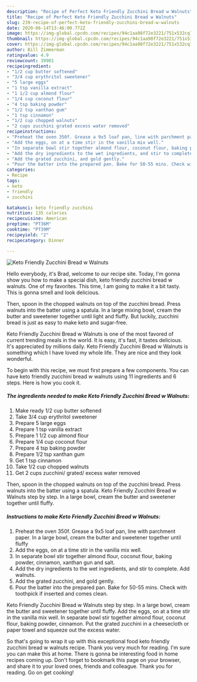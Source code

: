 ```yaml
---
description: "Recipe of Perfect Keto Friendly Zucchini Bread w Walnuts"
title: "Recipe of Perfect Keto Friendly Zucchini Bread w Walnuts"
slug: 239-recipe-of-perfect-keto-friendly-zucchini-bread-w-walnuts
date: 2020-06-14T13:46:00.772Z
image: https://img-global.cpcdn.com/recipes/94c1aa98f72e3221/751x532cq70/keto-friendly-zucchini-bread-w-walnuts-recipe-main-photo.jpg
thumbnail: https://img-global.cpcdn.com/recipes/94c1aa98f72e3221/751x532cq70/keto-friendly-zucchini-bread-w-walnuts-recipe-main-photo.jpg
cover: https://img-global.cpcdn.com/recipes/94c1aa98f72e3221/751x532cq70/keto-friendly-zucchini-bread-w-walnuts-recipe-main-photo.jpg
author: Bill Zimmerman
ratingvalue: 4.9
reviewcount: 39901
recipeingredient:
- "1/2 cup butter softened"
- "3/4 cup erythritol sweetener"
- "5 large eggs"
- "1 tsp vanilla extract"
- "1 1/2 cup almond flour"
- "1/4 cup coconut flour"
- "4 tsp baking powder"
- "1/2 tsp xanthan gum"
- "1 tsp cinnamon"
- "1/2 cup chopped walnuts"
- "2 cups zucchini grated excess water removed"
recipeinstructions:
- "Preheat the oven 350f. Grease a 9x5 loaf pan, line with parchment paper. In a large bowl, cream the butter and sweetener together until fluffy"
- "Add the eggs, on at a time stir in the vanilla mix well."
- "In separate bowl stir together almond flour, coconut flour, baking powder, cinnamon, xanthan gun and salt."
- "Add the dry ingredients to the wet ingredients, and stir to complete. Add walnuts."
- "Add the grated zucchini, and gold gently."
- "Pour the batter into the prepared pan. Bake for 50-55 mins. Check with toothpick if inserted and comes clean."
categories:
- Recipe
tags:
- keto
- friendly
- zucchini

katakunci: keto friendly zucchini 
nutrition: 135 calories
recipecuisine: American
preptime: "PT36M"
cooktime: "PT39M"
recipeyield: "2"
recipecategory: Dinner

---
```



![Keto Friendly Zucchini Bread w Walnuts](https://img-global.cpcdn.com/recipes/94c1aa98f72e3221/751x532cq70/keto-friendly-zucchini-bread-w-walnuts-recipe-main-photo.jpg)

Hello everybody, it's Brad, welcome to our recipe site. Today, I'm gonna show you how to make a special dish, keto friendly zucchini bread w walnuts. One of my favorites. This time, I am going to make it a bit tasty. This is gonna smell and look delicious.

Then, spoon in the chopped walnuts on top of the zucchini bread. Press walnuts into the batter using a spatula. In a large mixing bowl, cream the butter and sweetener together until light and fluffy. But luckily, zucchini bread is just as easy to make keto and sugar-free.

Keto Friendly Zucchini Bread w Walnuts is one of the most favored of current trending meals in the world. It is easy, it's fast, it tastes delicious. It's appreciated by millions daily. Keto Friendly Zucchini Bread w Walnuts is something which I have loved my whole life. They are nice and they look wonderful.


To begin with this recipe, we must first prepare a few components. You can have keto friendly zucchini bread w walnuts using 11 ingredients and 6 steps. Here is how you cook it.

<!--inarticleads1-->

##### The ingredients needed to make Keto Friendly Zucchini Bread w Walnuts:

1. Make ready 1/2 cup butter softened
1. Take 3/4 cup erythritol sweetener
1. Prepare 5 large eggs
1. Prepare 1 tsp vanilla extract
1. Prepare 1 1/2 cup almond flour
1. Prepare 1/4 cup coconut flour
1. Prepare 4 tsp baking powder
1. Prepare 1/2 tsp xanthan gum
1. Get 1 tsp cinnamon
1. Take 1/2 cup chopped walnuts
1. Get 2 cups zucchini/ grated/ excess water removed


Then, spoon in the chopped walnuts on top of the zucchini bread. Press walnuts into the batter using a spatula. Keto Friendly Zucchini Bread w Walnuts step by step. In a large bowl, cream the butter and sweetener together until fluffy. 

<!--inarticleads2-->

##### Instructions to make Keto Friendly Zucchini Bread w Walnuts:

1. Preheat the oven 350f. Grease a 9x5 loaf pan, line with parchment paper. In a large bowl, cream the butter and sweetener together until fluffy
1. Add the eggs, on at a time stir in the vanilla mix well.
1. In separate bowl stir together almond flour, coconut flour, baking powder, cinnamon, xanthan gun and salt.
1. Add the dry ingredients to the wet ingredients, and stir to complete. Add walnuts.
1. Add the grated zucchini, and gold gently.
1. Pour the batter into the prepared pan. Bake for 50-55 mins. Check with toothpick if inserted and comes clean.


Keto Friendly Zucchini Bread w Walnuts step by step. In a large bowl, cream the butter and sweetener together until fluffy. Add the eggs, on at a time stir in the vanilla mix well. In separate bowl stir together almond flour, coconut flour, baking powder, cinnamon. Put the grated zucchini in a cheesecloth or paper towel and squeeze out the excess water. 

So that's going to wrap it up with this exceptional food keto friendly zucchini bread w walnuts recipe. Thank you very much for reading. I'm sure you can make this at home. There is gonna be interesting food in home recipes coming up. Don't forget to bookmark this page on your browser, and share it to your loved ones, friends and colleague. Thank you for reading. Go on get cooking!
